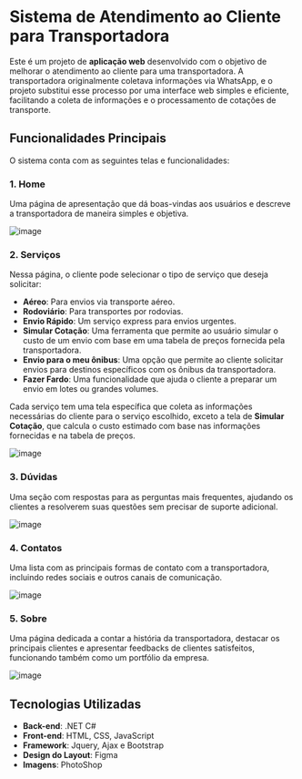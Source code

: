 # Sistema de Atendimento ao Cliente para Transportadora

Este é um projeto de **aplicação web** desenvolvido com o objetivo de melhorar o atendimento ao cliente para uma transportadora. A transportadora originalmente coletava informações via WhatsApp, e o projeto substitui esse processo por uma interface web simples e eficiente, facilitando a coleta de informações e o processamento de cotações de transporte.

## Funcionalidades Principais

O sistema conta com as seguintes telas e funcionalidades:

### 1. **Home**
Uma página de apresentação que dá boas-vindas aos usuários e descreve a transportadora de maneira simples e objetiva.

![image](https://github.com/user-attachments/assets/e0a41c0f-f9d9-46ed-a0d7-7e48d3f4452b)

### 2. **Serviços**
Nessa página, o cliente pode selecionar o tipo de serviço que deseja solicitar:
- **Aéreo**: Para envios via transporte aéreo.
- **Rodoviário**: Para transportes por rodovias.
- **Envio Rápido**: Um serviço express para envios urgentes.
- **Simular Cotação**: Uma ferramenta que permite ao usuário simular o custo de um envio com base em uma tabela de preços fornecida pela transportadora.
- **Envio para o meu ônibus**: Uma opção que permite ao cliente solicitar envios para destinos específicos com os ônibus da transportadora.
- **Fazer Fardo**: Uma funcionalidade que ajuda o cliente a preparar um envio em lotes ou grandes volumes.

Cada serviço tem uma tela específica que coleta as informações necessárias do cliente para o serviço escolhido, exceto a tela de **Simular Cotação**, que calcula o custo estimado com base nas informações fornecidas e na tabela de preços.

![image](https://github.com/user-attachments/assets/ac3a5fa6-6d03-4134-a87f-87d144cb471b)

### 3. **Dúvidas**
Uma seção com respostas para as perguntas mais frequentes, ajudando os clientes a resolverem suas questões sem precisar de suporte adicional.

![image](https://github.com/user-attachments/assets/d97c7f8d-0225-4945-adc5-fef703525e93)

### 4. **Contatos**
Uma lista com as principais formas de contato com a transportadora, incluindo redes sociais e outros canais de comunicação.

![image](https://github.com/user-attachments/assets/aff535da-2f6b-485c-9b06-51f1120cdb94)

### 5. **Sobre**
Uma página dedicada a contar a história da transportadora, destacar os principais clientes e apresentar feedbacks de clientes satisfeitos, funcionando também como um portfólio da empresa.

![image](https://github.com/user-attachments/assets/a9e946a7-310e-4c9d-bffd-f9ec9f45ba14)

## Tecnologias Utilizadas

- **Back-end**: .NET C#
- **Front-end**: HTML, CSS, JavaScript
- **Framework**: Jquery, Ajax e Bootstrap
- **Design do Layout**: Figma
- **Imagens**: PhotoShop

